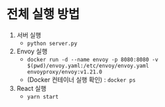 전체 실행 방법
======

1. 서버 실행
   - `python server.py`
2. Envoy 실행 
   - `docker run -d --name envoy -p 8080:8080 -v $(pwd)/envoy.yaml:/etc/envoy/envoy.yaml envoyproxy/envoy:v1.21.0`
   -  (Docker 컨테이너 실행 확인) : `docker ps`
2. React 실행 
   - `yarn start`